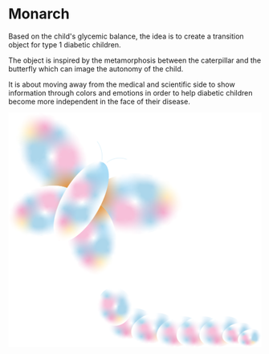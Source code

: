 # Monarch

Based on the child's glycemic balance, the idea is to create a transition object for type 1 diabetic children.

The object is inspired by the metamorphosis between the caterpillar and the butterfly which can image the autonomy of the child.

It is about moving away from the medical and scientific side to show information through colors and emotions in order to help diabetic children become more independent in the face of their disease.


![boat Schedule](image/illu.png)